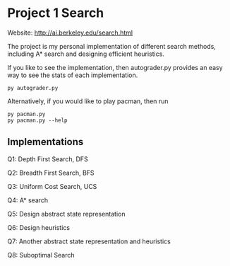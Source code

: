 # Project 1 Search

Website: http://ai.berkeley.edu/search.html

The project is my personal implementation of different search methods, including A* search and designing efficient heuristics.  

If you like to see the implementation, then autograder.py provides an easy way to see the stats of each implementation.  

```
py autograder.py
```

Alternatively, if you would like to play pacman, then run  

```
py pacman.py
py pacman.py --help
```

## Implementations  

Q1: Depth First Search, DFS  

Q2: Breadth First Search, BFS  

Q3: Uniform Cost Search, UCS  

Q4: A* search  

Q5: Design abstract state representation  

Q6: Design heuristics  

Q7: Another abstract state representation and heuristics  

Q8: Suboptimal Search  
